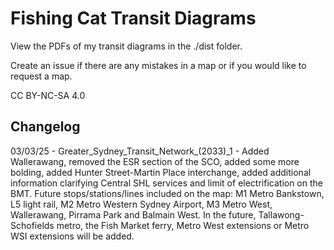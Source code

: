 # Fishing Cat Transit Diagrams
View the PDFs of my transit diagrams in the ./dist folder. 

Create an issue if there are any mistakes in a map or if you would like to request a map.

CC BY-NC-SA 4.0

## Changelog
03/03/25 - Greater_Sydney_Transit_Network_(2033)_1 - Added Wallerawang, removed the ESR section of the SCO, added some more bolding, added Hunter Street-Martin Place interchange, added additional information clarifying Central SHL services and limit of electrification on the BMT. Future stops/stations/lines included on the map: M1 Metro Bankstown, L5 light rail, M2 Metro Western Sydney Airport, M3 Metro West, Wallerawang, Pirrama Park and Balmain West. In the future, Tallawong-Schofields metro, the Fish Market ferry, Metro West extensions or Metro WSI extensions will be added.
